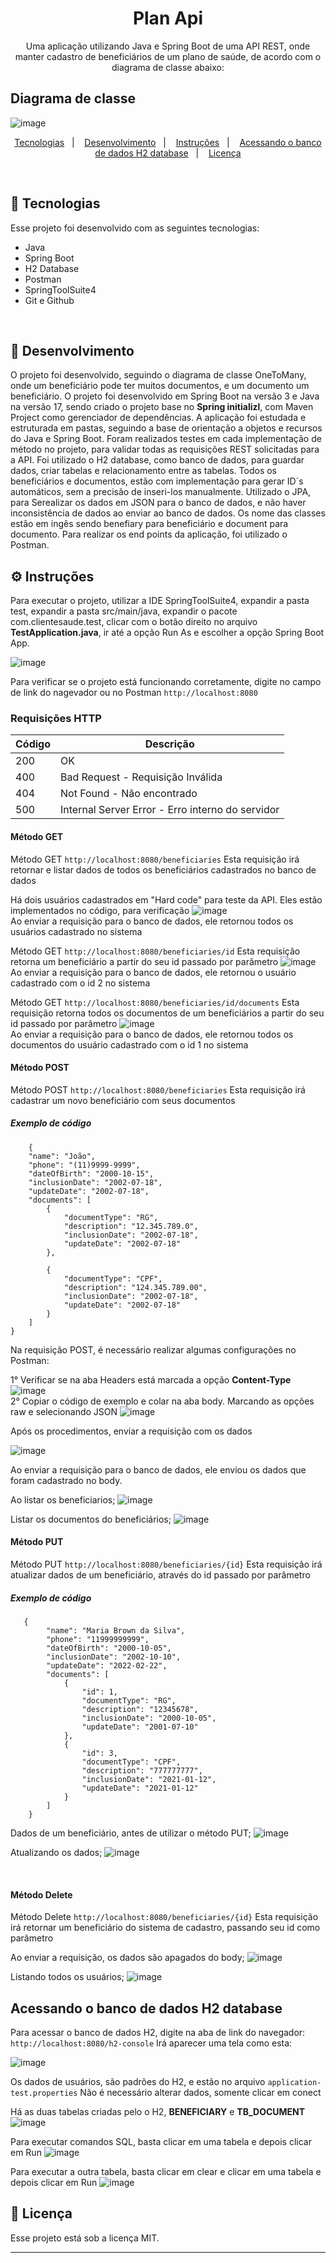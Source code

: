 <h1 align="center"> Plan Api </h1>

<p align="center">
   Uma aplicação utilizando Java e Spring Boot de uma API REST, onde manter cadastro de beneficiários de um plano de saúde, de acordo com o diagrama de classe abaixo:
</p>

## Diagrama de classe
![image](https://github.com/marcostwelve/springboot-plan-api/assets/94411600/49403c21-a3ca-49fc-96d2-6c1a9b4b8482)<br>

<p align="center">
  <a href="#-tecnologias">Tecnologias</a>&nbsp;&nbsp;&nbsp;|&nbsp;&nbsp;&nbsp;
  <a href="#-projeto">Desenvolvimento</a>&nbsp;&nbsp;&nbsp;|&nbsp;&nbsp;&nbsp;
  <a href="#-projeto">Instruções</a>&nbsp;&nbsp;&nbsp;|&nbsp;&nbsp;&nbsp;
  <a href="#-projeto">Acessando o banco de dados H2 database</a>&nbsp;&nbsp;&nbsp;|&nbsp;&nbsp;&nbsp;
  <a href="#memo-licença">Licença</a>
</p>
<br>

## 🚀 Tecnologias

Esse projeto foi desenvolvido com as seguintes tecnologias:

- Java
- Spring Boot
- H2 Database
- Postman
- SpringToolSuite4
- Git e Github
<br>

## 🧠 Desenvolvimento

O projeto foi desenvolvido, seguindo o diagrama de classe OneToMany, onde um beneficiário pode ter muitos documentos, e um documento um beneficiário.
O projeto foi desenvolvido em Spring Boot na versão 3 e Java na versão 17, sendo criado o projeto base no __Spring initializl__, com Maven Project como gerenciador de dependências.
A aplicação foi estudada e estruturada em pastas, seguindo a base de orientação a objetos e recursos do Java e Spring Boot.
Foram realizados testes em cada implementação de método no projeto, para validar todas as requisições REST solicitadas para a API.
Foi utilizado o H2 database, como banco de dados, para guardar dados, criar tabelas e relacionamento entre as tabelas.
Todos os beneficiários e documentos, estão com implementação para gerar ID´s automáticos, sem a precisão de inseri-los manualmente.
Utilizado o JPA, para Serealizar os dados em JSON para o banco de dados, e não haver inconsistência de dados ao enviar ao banco de dados.
Os nome das classes estão em ingês sendo benefiary para beneficiário e document para documento.
Para realizar os end points da aplicação, foi utilizado o Postman.

## ⚙️ Instruções

Para executar o projeto, utilizar a IDE SpringToolSuite4, expandir a pasta test, expandir a pasta src/main/java, expandir o pacote com.clientesaude.test, clicar com o botão direito no arquivo __TestApplication.java__,
ir até a opção Run As e escolher a opção Spring Boot App.

![image](https://github.com/marcostwelve/springboot-plan-api/assets/94411600/29611bd0-0a65-474f-843f-4214ae61c46d)<br>

Para verificar se o projeto está funcionando corretamente, digite no campo de link do nagevador ou no Postman `http://localhost:8080`

### Requisições HTTP

Código  | Descrição
--- | ------
200 | OK
400 | Bad Request - Requisição Inválida
404 | Not Found - Não encontrado
500 | Internal Server Error - Erro interno do servidor

#### Método GET
Método GET `http://localhost:8080/beneficiaries`
Esta requisição irá retornar e listar dados de todos os beneficiários cadastrados no banco de dados

Há dois usuários cadastrados em "Hard code" para teste da API. Eles estão implementados no código, para verificação
![image](https://github.com/marcostwelve/springboot-plan-api/assets/94411600/5cb60b0b-a1df-4d1c-9914-4738fe2a38e8)<br>
Ao enviar a requisição para o banco de dados, ele retornou todos os usuários cadastrado no sistema
<br>

Método GET `http://localhost:8080/beneficiaries/id`
Esta requisição retorna um beneficiário a partir do seu id passado por parâmetro
![image](https://github.com/marcostwelve/springboot-plan-api/assets/94411600/aee7a2ba-35d4-43e1-9ff5-9b123ed8a47d)<br>
Ao enviar a requisição para o banco de dados, ele retornou o usuário cadastrado com o id 2 no sistema
<br>

Método GET `http://localhost:8080/beneficiaries/id/documents`
Esta requisição retorna todos os documentos de um beneficiários a partir do seu id passado por parâmetro
![image](https://github.com/marcostwelve/springboot-plan-api/assets/94411600/309055ad-ac25-44b1-9f1e-51c4d31dddbc)<br>
Ao enviar a requisição para o banco de dados, ele retornou todos os documentos do usuário cadastrado com o id 1 no sistema
<br>

#### Método POST
Método POST `http://localhost:8080/beneficiaries`
Esta requisição irá cadastrar um novo beneficiário com seus documentos


##### Exemplo de código
```
    {
	"name": "João",
	"phone": "(11)9999-9999",
	"dateOfBirth": "2000-10-15",
	"inclusionDate": "2002-07-18",
	"updateDate": "2002-07-18",
	"documents": [
		{
			"documentType": "RG",
			"description": "12.345.789.0",
			"inclusionDate": "2002-07-18",
			"updateDate": "2002-07-18"
		},
		
		{
			"documentType": "CPF",
			"description": "124.345.789.00",
			"inclusionDate": "2002-07-18",
			"updateDate": "2002-07-18"
		}
	]
}
```
Na requisição POST, é necessário realizar algumas configurações no Postman:

1° Verificar se na aba Headers está marcada a opção __Content-Type__
![image](https://github.com/marcostwelve/springboot-plan-api/assets/94411600/a4a60e05-e0f7-4b74-8ba4-38da7bb1abe0) <br>
2° Copiar o código de exemplo e colar na aba body. Marcando as opções raw e selecionando JSON
![image](https://github.com/marcostwelve/springboot-plan-api/assets/94411600/8439f5d2-7553-4cb2-bf6e-2de2c81d2775)
<br>

Após os procedimentos, enviar a requisição com os dados

![image](https://github.com/marcostwelve/springboot-plan-api/assets/94411600/3759a089-bcbf-454f-ac28-70279b5d1b65)<br>

Ao enviar a requisição para o banco de dados, ele enviou os dados que foram cadastrado no body.

Ao listar os beneficiarios;
![image](https://github.com/marcostwelve/springboot-plan-api/assets/94411600/6f3af895-c70a-4031-b0e1-23a4e94a8cc2)<br>

Listar os documentos do beneficiários;
![image](https://github.com/marcostwelve/springboot-plan-api/assets/94411600/af329aec-9fad-472c-b46f-af5887d145bb)
<br>

#### Método PUT
Método PUT `http://localhost:8080/beneficiaries/{id}`
Esta requisição irá atualizar dados de um beneficiário, através do id passado por parâmetro

##### Exemplo de código
```
   {
        "name": "Maria Brown da Silva",
        "phone": "11999999999",
        "dateOfBirth": "2000-10-05",
        "inclusionDate": "2002-10-10",
        "updateDate": "2022-02-22",
        "documents": [
            {
                "id": 1,
                "documentType": "RG",
                "description": "12345678",
                "inclusionDate": "2000-10-05",
                "updateDate": "2001-07-10"
            },
            {
                "id": 3,
                "documentType": "CPF",
                "description": "777777777",
                "inclusionDate": "2021-01-12",
                "updateDate": "2021-01-12"
            }
        ]
    }
```

Dados de um beneficiário, antes de utilizar o método PUT;
![image](https://github.com/marcostwelve/springboot-plan-api/assets/94411600/2c43a587-193c-4e75-9213-134c4184342b)<br>

Atualizando os dados;
![image](https://github.com/marcostwelve/springboot-plan-api/assets/94411600/2cf1dd78-939b-40c4-bff5-a3ec7b6eb23a)

<br>

#### Método Delete
Método Delete `http://localhost:8080/beneficiaries/{id}`
Esta requisição irá retornar um beneficiário do sistema de cadastro, passando seu id como parâmetro

Ao enviar a requisição, os dados são apagados do body;
![image](https://github.com/marcostwelve/springboot-plan-api/assets/94411600/d9382314-2dc8-4640-825e-4a9017a2ab0b)<br>

Listando todos os usuários;
![image](https://github.com/marcostwelve/springboot-plan-api/assets/94411600/e869c429-6eae-45a7-add0-624906517bf8)
<br>

## Acessando o banco de dados H2 database

Para acessar o banco de dados H2, digite na aba de link do navegador: `http://localhost:8080/h2-console`
Irá aparecer uma tela como esta:

![image](https://github.com/marcostwelve/springboot-plan-api/assets/94411600/1f3d2a76-6fbb-455c-9745-aabdeeb37aea)<br>

Os dados de usuários, são padrões do H2, e estão no arquivo `application-test.properties`
Não é necessário alterar dados, somente clicar em conect

Há as duas tabelas criadas pelo o H2, __BENEFICIARY__ e __TB_DOCUMENT__
![image](https://github.com/marcostwelve/springboot-plan-api/assets/94411600/c2cf8245-27ab-45a7-8fa8-4adc189d28d8)<br>

Para executar comandos SQL, basta clicar em uma tabela e depois clicar em Run
![image](https://github.com/marcostwelve/springboot-plan-api/assets/94411600/fa3a1aef-7a8a-46c2-b15d-04b2bdeacde7)<br>

Para executar a outra tabela, basta clicar em clear e clicar em uma tabela e depois clicar em Run
![image](https://github.com/marcostwelve/springboot-plan-api/assets/94411600/bb436809-5d15-43c0-857c-ed370ef91331)
<br>


## :memo: Licença

Esse projeto está sob a licença MIT.

---

